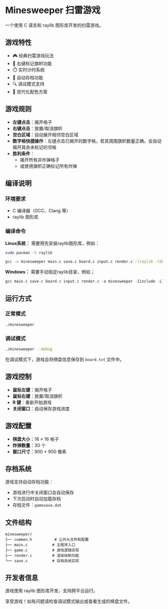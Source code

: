 # Minesweeper 扫雷游戏

一个使用 C 语言和 raylib 图形库开发的扫雷游戏。

## 游戏特性

- 🎮 经典扫雷游戏玩法
- 🚩 右键标记旗帜功能
- ⏱️ 实时计时系统
- 💾 自动存档功能
- 🔍 调试模式支持
- 🎨 现代化配色方案

## 游戏规则

- **左键点击**：揭开格子
- **右键点击**：放置/取消旗帜
- **空白区域**：自动展开相邻空白区域
- **数字格快捷操作**：左键点击已揭开的数字格，若其周围旗帜数量正确，会自动揭开其余未标记的邻格
- **胜利条件**：
  - 揭开所有非炸弹格子
  - 或使用旗帜正确标记所有炸弹

## 编译说明

### 环境要求
- C 编译器（GCC、Clang 等）
- raylib 图形库

### 编译命令
**Linux系统：**
需要预先安装raylib图形库，例如：
```bash
sudo pacman -S raylib
```

```bash
gcc -o minesweeper main.c save.c board.c input.c render.c -lraylib -lGL -lm -lpthread -ldl
```

**Windows：**
需要手动指定raylib目录，例如；  
```powershell
gcc main.c save.c board.c input.c render.c -o minesweeper -Iinclude -Llib -lraylib -lopengl32 -lgdi32 -lwinmm "-Wl,--subsystem,windows"
```

## 运行方式

### 正常模式
```bash
./minesweeper
```

### 调试模式
```bash
./minesweeper --debug
```

在调试模式下，游戏会将棋盘信息保存到 `board.txt` 文件中。

## 游戏控制

- **鼠标左键**：揭开格子
- **鼠标右键**：放置/取消旗帜
- **R 键**：重新开始游戏
- **关闭窗口**：自动保存游戏进度

## 游戏配置

- **棋盘大小**：16 × 16 格子
- **炸弹数量**：30 个
- **窗口尺寸**：900 × 900 像素

## 存档系统

游戏支持自动存档功能：
- 游戏进行中关闭窗口会自动保存
- 下次启动时自动加载存档
- 存档文件：`gamesave.dat`


## 文件结构

```
minesweeper/
├── common.h          # 公共头文件和配置
├── main.c           # 主程序入口
├── game.c           # 游戏逻辑实现
├── render.c         # 渲染绘制功能
└── save.c           # 存档系统实现
```

## 开发者信息

游戏使用 raylib 图形库开发，支持跨平台运行。

享受游戏！如有问题请检查调试模式输出或查看生成的棋盘文件。